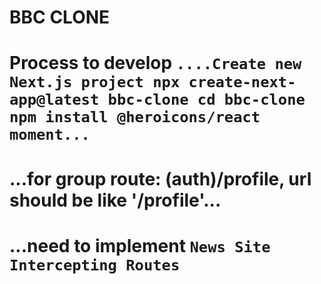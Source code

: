 # BBC CLONE
# Process to develop `....Create new Next.js project npx create-next-app@latest bbc-clone cd bbc-clone npm install @heroicons/react moment...`
# ...for group route: (auth)/profile, url should be like '/profile'...
# ...need to implement `News Site Intercepting Routes`
